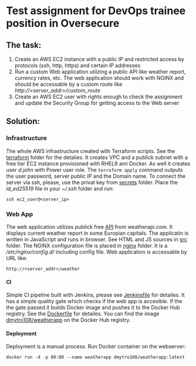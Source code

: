 # Test assignment for DevOps trainee position in Oversecure
## The task:
1. Create an AWS EC2 instance with a public IP and restricted access by protocols (ssh, http, https) and certain IP addresses
2. Run a custom Web application utilzing a public API like weather report, currency rates, etc. The web application should work with NGINX and should be accessable by a custom route like *http://<server_addr>/custom_route*
3. Create an AWS EC2 user with rights enough to check the assignment and update the Security Group for getting access to the Web server
## Solution:
### Infrastructure
The whole AWS infrastructure created with Terraform scripts. See the [terraform](/terraform) folder for the detalies. It creates VPC and a publick subnet with a free tier EC2 instance provisioned with RHEL9 ami Docker. As well it creates user *d.john* with Power user role. The `terraform apply` command outputs the user password, server public IP and the Domain name.
To connect the server via ssh, please, use the privat key from [secrets](/secrets) folder. Place the *id_ed25519* file in your *~/.ssh* folder and run: 
```
ssh ec2_user@<server_ip>
```
### Web App
The web application utilizes publick free [API](http://weatherapi.com) from weatherapi.com. It displays current weather report in some Europian capitals. The applicatin is written in JavaScript and runs in browser. See HTML and JS sources in [src](/src) folder. The NGINX configuration file is placed in [nginx](/nginx) folder. It is a */etc/nginx/config.d/* including config file. Web application is accessable by URL like:
```
http://<server_addr>/weather
```
#### CI
Simple CI pipeline built with Jenkins, please see [Jenkinsfile](/Jenkinsfile)  for detailes. It has a simple quality gate which checks if the web app is accesible. If the the gate passed it builds Docker image and pushes it to the Docker Hub registry. See the [Dockerfile](/Dockerfile) for detailes. You can find the image [dmytro108/weatherapp](https://hub.docker.com/r/dmytro108/weatherapp) on the Docker Hub registry. 
#### Deployment
Deployment is a manual process. Run Docker container on the webserver:
```
docker run -d -p 80:80 --name weatherapp dmytro108/weatherapp:latest
```
